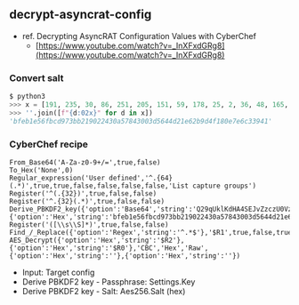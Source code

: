 ## decrypt-asyncrat-config
- ref. Decrypting AsyncRAT Configuration Values with CyberChef
  - [https://www.youtube.com/watch?v=_InXFxdGRg8](https://www.youtube.com/watch?v=_InXFxdGRg8)

### Convert salt
```python
$ python3
>>> x = [191, 235, 30, 86, 251, 205, 151, 59, 178, 25, 2, 36, 48, 165, 120, 67, 0, 61, 86, 68, 210, 30, 98, 185, 212, 241, 128, 231, 230, 195, 57, 65]
>>> ''.join([f"{d:02x}" for d in x])
'bfeb1e56fbcd973bb219022430a57843003d5644d21e62b9d4f180e7e6c33941'
```

### CyberChef recipe
```
From_Base64('A-Za-z0-9+/=',true,false)
To_Hex('None',0)
Regular_expression('User defined','^.{64}(.*)',true,true,false,false,false,false,'List capture groups')
Register('^(.{32})',true,false,false)
Register('^.{32}(.*)',true,false,false)
Derive_PBKDF2_key({'option':'Base64','string':'Q29qUklKdHA4SEJvZzczU0VzMDJHaU85MTZHeFFnU0o='},256,50000,'SHA1',{'option':'Hex','string':'bfeb1e56fbcd973bb219022430a57843003d5644d21e62b9d4f180e7e6c33941'})
Register('([\\s\\S]*)',true,false,false)
Find_/_Replace({'option':'Regex','string':'^.*$'},'$R1',true,false,true,false)
AES_Decrypt({'option':'Hex','string':'$R2'},{'option':'Hex','string':'$R0'},'CBC','Hex','Raw',{'option':'Hex','string':''},{'option':'Hex','string':''})
```
- Input: Target config
- Derive PBKDF2 key - Passphrase: Settings.Key
- Derive PBKDF2 key - Salt: Aes256.Salt (hex)
